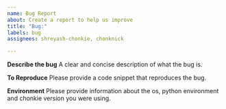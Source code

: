 ```yaml
---
name: Bug Report
about: Create a report to help us improve
title: "Bug:"
labels: bug
assignees: shreyash-chonkie, chonknick

---
```


**Describe the bug**
A clear and concise description of what the bug is.

**To Reproduce**
Please provide a code snippet that reproduces the bug.

**Environment**
Please provide information about the os, python environment and chonkie version you were using. 